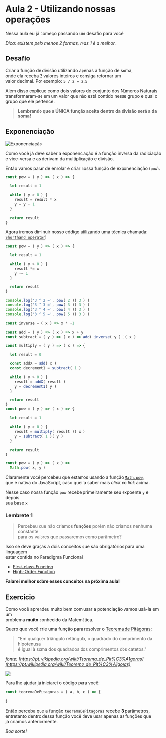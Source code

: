 # Aula 2 - Utilizando nossas operações 

Nessa aula eu já começo passando um desafio para você.

*Dica: existem pelo menos 2 formas, mas 1 é a melhor.*


## Desafio

Criar a função de divisão utilizando apenas a função de soma, <br>
onde ela receba 2 valores inteiros e consiga retornar um <br>
valor decimal. Por exemplo: `5 / 2 = 2.5`

Além disso explique como dois valores do conjunto dos Números Naturais<br>
transformaram-se em um valor que não está contido nesse grupo e qual o grupo que ele pertence.

> **Lembrando que a ÚNICA função aceita dentro da divisão será a da soma!**


## Exponenciação

![Exponenciação](http://mundoeducacao.bol.uol.com.br/upload/conteudo_legenda/ba789adb96c654e9c0d7c4d9ee79496f.jpg)

Como você já deve saber a exponenciação é a função inversa da radiciação<br>
e vice-versa e as derivam da multiplicação e divisão.

Então vamos parar de enrolar e criar nossa função de exponenciação (`pow`).

```js
const pow = ( y ) => ( x ) => {

  let result = 1

  while ( y > 0 ) {
    result = result * x
    y = y - 1
  }

  return result
}
```

Agora iremos diminuir nosso código utilizando uma técnica chamada: <br>
[`Shorthand operator`](https://developer.mozilla.org/pt-BR/docs/Web/JavaScript/Reference/Operators/Assignment_Operators)!

```js
const pow = ( y ) => ( x ) => {

  let result = 1

  while ( y > 0 ) {
    result *= x
    y -= 1
  }

  return result
}

console.log('3 ^ 2 =', pow( 2 )( 3 ) )
console.log('3 ^ 3 =', pow( 3 )( 3 ) )
console.log('3 ^ 4 =', pow( 4 )( 3 ) )
console.log('3 ^ 5 =', pow( 5 )( 3 ) )

```

```js
const inverse = ( x ) => x * -1

const add = ( y ) => ( x ) => x + y
const subtract = ( y ) => ( x ) => add( inverse( y ) )( x )

const multiply = ( y ) => ( x ) => {

  let result = 0

  const addX = add( x )
  const decrement1 = subtract( 1 )

  while ( y > 0 ) {
    result = addX( result )
    y = decrement1( y )
  }

  return result
}
const pow = ( y ) => ( x ) => {

  let result = 1

  while ( y > 0 ) {
    result = multiply( result )( x )
    y = subtract( 1 )( y )
  }

  return result
}
```


```js
const pow = ( y ) => ( x ) =>
  Math.pow( x, y )
```

Claramente você percebeu que estamos usando a função [`Math.pow`](http://mdn.io/pow), <br>
que é nativa do JavaScript, caso queira saber mais *click* no *link* acima.

Nesse caso nossa função `pow` recebe primeiramente seu expoente `y` e depois<br>
sua base `x`


### Lembrete 1

> Percebeu que não criamos **funções** porém não criamos nenhuma constante <br>
> para os valores que passaremos como parâmetro?

Isso se deve graças a dois conceitos que são obrigatórios para uma linguagem <br> estar contida no Paradigma Funcional:

- [First-class Function]()
- [High-Order Function]()

**Falarei melhor sobre esses conceitos na próxima aula!**

## Exercício

Como você aprendeu muito bem com usar a potenciação vamos usá-la em um <br>
problema **muito** conhecido da Matemática.

Quero que você crie uma função para resolver o [Teorema de Pitágoras](https://pt.wikipedia.org/wiki/Teorema_de_Pit%C3%A1goras):

> "Em qualquer triângulo retângulo, o quadrado do comprimento da hipotenusa<br> 
é igual à soma dos quadrados dos comprimentos dos catetos."

*fonte: [https://pt.wikipedia.org/wiki/Teorema_de_Pit%C3%A1goras](https://pt.wikipedia.org/wiki/Teorema_de_Pit%C3%A1goras)*

![](http://www.infoescola.com/wp-content/uploads/2007/02/teorema-de-pitagoras1-450x253.jpg)

Para lhe ajudar já iniciarei o código para você:

```js
const teoremaDePitagoras = ( a, b, c ) => {
  
}
```

Então perceba que a função `teoremaDePitagoras` recebe **3** parâmetros,<br>
entretanto dentro dessa função você deve usar apenas as funções que<br>
já criamos anteriormente.

*Boa sorte!*
